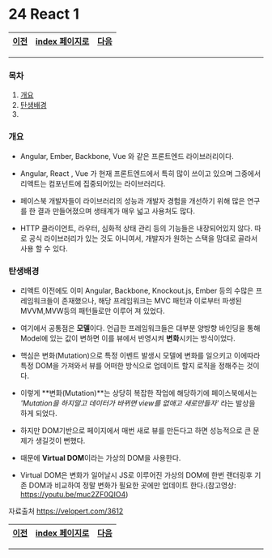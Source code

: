 # 24 React 1

[이전](./23.md)|[index 페이지로](./00index.md) |[다음](./25.md)
---|---|---
<hr>


### 목차

1. [개요](#개요)
1. [탄생배경](#탄생배경)
1.

### 개요

- Angular, Ember, Backbone, Vue 와 같은 프론트엔드 라이브러리이다.

- Angular, React , Vue 가 현재 프론트엔드에서 특히 많이 쓰이고 있으며 그중에서 리액트는 컴포넌트에 집중되어있는 라이브러리다.

- 페이스북 개발자들이 라이브러리의 성능과 개발자 경험을 개선하기 위해 많은 연구를 한 결과 만들어졌으며 생태계가 매우 넓고 사용처도 많다.

- HTTP 클라이언트, 라우터, 심화적 상태 관리 등의 기능들은 내장되어있지 않다. 따로 공식 라이브러리가 있는 것도 아니여서, 개발자가 원하는 스택을 맘대로 골라서 사용 할 수 있다.

  

### 탄생배경

- 리액트 이전에도 이미 Angular, Backbone, Knockout.js, Ember 등의 수많은 프레임워크들이 존재했으나, 해당 프레임워크는 MVC 패턴과 이로부터 파생된 MVVM,MVW등의 패턴들로만 이루어 져 있었다.

- 여기에서 공통점은 **모델**이다. 언급한 프레임워크들은 대부분 양방향 바인딩을 통해 Model에 있는 값이 변하면 이를 뷰에서 반영시켜 **변화**시키는 방식이었다.

- 핵심은 변화(Mutation)으로 특정 이벤트 발생시 모델에 변화를 일으키고 이에따라 특정 DOM을  가져와서 뷰를 어떠한 방식으로 업데이트 할지 로직을 정해주는 것이다.

- 이렇게 **변화(Mutation)**는 상당히 복잡한 작업에 해당하기에 페이스북에서는 *'Mutation을 하지말고 데이터가 바뀌면 view를 없애고 새로만들자'* 라는 발상을  하게 되었다.

- 하지만 DOM기반으로 페이지에서 매번 새로 뷰를 만든다고 하면 성능적으로 큰 문제가 생길것이 뻔했다.

- 때문에 **Virtual DOM**이라는 가상의 DOM을 사용한다.

- Virtual DOM은 변화가 일어날시 JS로 이루어진 가상의 DOM에 한번 랜더링후 기존 DOM과 비교하여 정말 변화가 필요한 곳에만 업데이트 한다.(참고영상: https://youtu.be/muc2ZF0QIO4)

  

자료출처 https://velopert.com/3612

  

[이전](./23.md)|[index 페이지로](./00index.md) |[다음](./25.md)
---|---|---
<hr>
